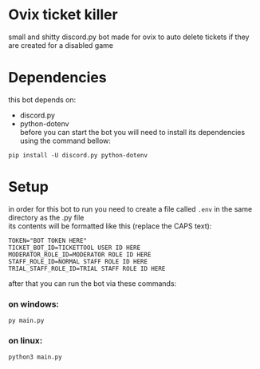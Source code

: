 # Ovix ticket killer
small and shitty discord.py bot made for ovix to auto delete tickets if they are created for a disabled game

# Dependencies
this bot depends on:
- discord.py
- python-dotenv  
before you can start the bot you will need to install its dependencies using the command bellow:  
```
pip install -U discord.py python-dotenv
```

# Setup
in order for this bot to run you need to create a file called `.env` in the same directory as the .py file  
its contents will be formatted like this (replace the CAPS text):
```env
TOKEN="BOT TOKEN HERE"
TICKET_BOT_ID=TICKETTOOL USER ID HERE
MODERATOR_ROLE_ID=MODERATOR ROLE ID HERE
STAFF_ROLE_ID=NORMAL STAFF ROLE ID HERE
TRIAL_STAFF_ROLE_ID=TRIAL STAFF ROLE ID HERE
```
after that you can run the bot via these commands:  
### on windows:
```
py main.py
```
### on linux:
```bash
python3 main.py
```
